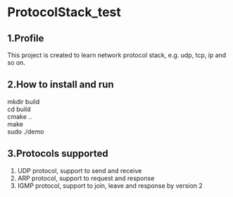 # ProtocolStack_test
## 1.Profile
This project is created to learn network protocol stack, e.g. udp, tcp, ip and so on.
## 2.How to install and run
mkdir build <br>
cd build <br>
cmake .. <br>
make <br>
sudo ./demo <br>
## 3.Protocols supported
1. UDP protocol, support to send and receive <br>
2. ARP protocol, support to request and response <br>
3. IGMP protocol, support to join, leave and response by version 2 <br>
